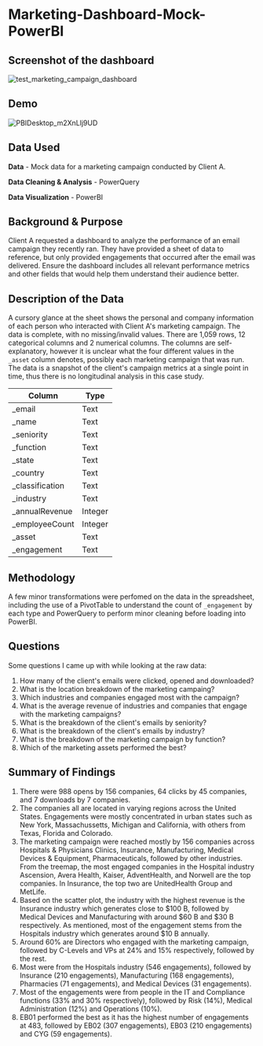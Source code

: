 # Marketing-Dashboard-Mock-PowerBI

## Screenshot of the dashboard
![test_marketing_campaign_dashboard](https://github.com/user-attachments/assets/70d6c98f-f258-4339-937d-38665f9e3515)

## Demo
![PBIDesktop_m2XnLlj9UD](https://github.com/user-attachments/assets/aa43c687-8008-48a9-83bc-8dffbcc8a1a9)

## Data Used

**Data** - Mock data for a marketing campaign conducted by Client A.

**Data Cleaning & Analysis** - PowerQuery

**Data Visualization** - PowerBI

## Background & Purpose
Client A requested a dashboard to analyze the performance of an email campaign they recently ran. They have provided a sheet of data to reference, but only provided engagements that occurred after the email was delivered. Ensure the dashboard includes all relevant performance metrics and other fields that would help them understand their audience better.

## Description of the Data
A cursory glance at the sheet shows the personal and company information of each person who interacted with Client A's marketing campaign. The data is complete, with no missing/invalid values. There are 1,059 rows, 12 categorical columns and 2 numerical columns. The columns are self-explanatory, however it is unclear what the four different values in the ```_asset``` column denotes, possibly each marketing campaign that was run. The data is a snapshot of the client's campaign metrics at a single point in time, thus there is no longitudinal analysis in this case study.

| **Column**  | **Type** |
| -------- | ------- |
| _email | Text    |
| _name | Text     |
| _seniority | Text    |
| _function | Text |
| _state | Text |
| _country | Text |
| _classification | Text |
| _industry | Text |
| _annualRevenue | Integer |
| _employeeCount | Integer |
| _asset | Text |
| _engagement | Text |

## Methodology
A few minor transformations were perfomed on the data in the spreadsheet, including the use of a PivotTable to understand the count of ```_engagement``` by each type and PowerQuery to perform minor cleaning before loading into PowerBI.

## Questions
Some questions I came up with while looking at the raw data:

1. How many of the client's emails were clicked, opened and downloaded?
2. What is the location breakdown of the marketing campaing?
3. Which industries and companies engaged most with the campaign?
4. What is the average revenue of industries and companies that engage with the marketing campaigns?
5. What is the breakdown of the client's emails by seniority?
6. What is the breakdown of the client's emails by industry?
7. What is the breakdown of the marketing campaign by function?
8. Which of the marketing assets performed the best?

## Summary of Findings
1. There were 988 opens by 156 companies, 64 clicks by 45 companies, and 7 downloads by 7 companies.
2. The companies all are located in varying regions across the United States. Engagements were mostly concentrated in urban states such as New York, Massachussetts, Michigan and California, with others from Texas, Florida and Colorado.
3. The marketing campaign were reached mostly by 156 companies across Hospitals & Physicians Clinics, Insurance, Manufacturing, Medical Devices & Equipment, Pharmaceuticals, followed by other industries. From the treemap, the most engaged companies in the Hospital industry Ascension, Avera Health, Kaiser, AdventHealth, and Norwell are the top companies. In Insurance, the top two are UnitedHealth Group and MetLife.
4. Based on the scatter plot, the industry with the highest revenue is the Insurance industry which generates close to $100 B, followed by Medical Devices and Manufacturing with around $60 B and $30 B respectively. As mentioned, most of the engagement stems from the Hospitals industry which generates around $10 B annually.
5. Around 60% are Directors who engaged with the marketing campaign, followed by C-Levels and VPs at 24% and 15% respectively, followed by the rest.
6. Most were from the Hospitals industry (546 engagements), followed by Insurance (210 engagements), Manufacturing (168 engagements), Pharmacies (71 engagements), and Medical Devices (31 engagements).
7. Most of the engagements were from people in the IT and Compliance functions (33% and 30% respectively), followed by Risk (14%), Medical Administration (12%) and Operations (10%).
8. EB01 performed the best as it has the highest number of engagements at 483, followed by EB02 (307 engagements), EB03 (210 engagements) and CYG (59 engagements).

